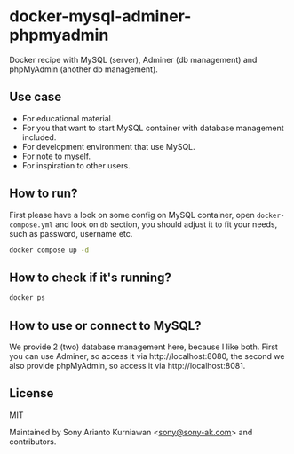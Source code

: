# docker-mysql-adminer-phpmyadmin
Docker recipe with MySQL (server), Adminer (db management) and phpMyAdmin (another db management).

## Use case
- For educational material.
- For you that want to start MySQL container with database management included.
- For development environment that use MySQL.
- For note to myself.
- For inspiration to other users.

## How to run?

First please have a look on some config on MySQL container, open `docker-compose.yml` and look on `db` section, you should adjust it to fit your needs, such as password, username etc.

```bash
docker compose up -d
```

## How to check if it's running?

```bash
docker ps
```

## How to use or connect to MySQL?

We provide 2 (two) database management here, because I like both. First you can use Adminer, so access it via http://localhost:8080, the second we also provide phpMyAdmin, so access it via http://localhost:8081.

## License

MIT

Maintained by Sony Arianto Kurniawan <<sony@sony-ak.com>> and contributors.
